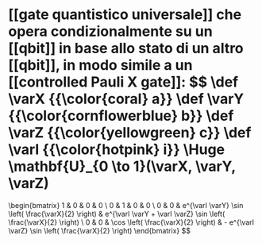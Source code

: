 [[gate quantistico universale]] che opera condizionalmente su un [[qbit]] in base allo stato di un altro [[qbit]], in modo simile a un [[controlled Pauli X gate]]:
$$
\def \varX {{\color{coral} a}}
\def \varY {{\color{cornflowerblue} b}}
\def \varZ {{\color{yellowgreen} c}}
\def \varI {{\color{hotpink} i}}
\Huge
\mathbf{U}_{0 \to 1}(\varX, \varY, \varZ)
=
\begin{bmatrix}
1 & 0 & 0 & 0 \\
0 & 1 & 0 & 0 \\
0 & 0 & e^{\varI \varY} \sin \left( \frac{\varX}{2} \right) & e^{\varI \varY + \varI \varZ} \sin \left( \frac{\varX}{2} \right) \\
0 & 0 & \cos \left( \frac{\varX}{2} \right) &
	- e^{\varI \varZ} \sin \left( \frac{\varX}{2} \right)
\end{bmatrix}
$$
